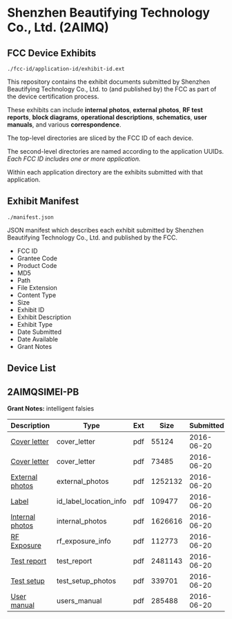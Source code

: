 # Shenzhen Beautifying Technology Co., Ltd. (2AIMQ)
## FCC Device Exhibits

```
./fcc-id/application-id/exhibit-id.ext
```

This repository contains the exhibit documents submitted by Shenzhen Beautifying Technology Co., Ltd. to (and published by) the FCC as part of the device certification process.

These exhibits can include **internal photos**, **external photos**, **RF test reports**, **block diagrams**, **operational descriptions**, **schematics**, **user manuals**, and various **correspondence**.

The top-level directories are sliced by the FCC ID of each device.

The second-level directories are named according to the application UUIDs. *Each FCC ID includes one or more application.*

Within each application directory are the exhibits submitted with that application. 

## Exhibit Manifest

```
./manifest.json
```

JSON manifest which describes each exhibit submitted by Shenzhen Beautifying Technology Co., Ltd. and published by the FCC.

- FCC ID
- Grantee Code
- Product Code
- MD5
- Path
- File Extension
- Content Type
- Size
- Exhibit ID
- Exhibit Description
- Exhibit Type
- Date Submitted
- Date Available
- Grant Notes

## Device List
## 2AIMQSIMEI-PB
**Grant Notes:** intelligent falsies

| Description | Type | Ext | Size | Submitted | Available |
| ----------- | ---- | --- | ---- | --------- | --------- |
| [Cover letter](2AIMQSIMEI-PB/d534fc603514ca0e8e55935822adfe73/3033144.pdf) | cover_letter | pdf | 55124 | 2016-06-20 | 2016-06-20 |
| [Cover letter](2AIMQSIMEI-PB/d534fc603514ca0e8e55935822adfe73/3033145.pdf) | cover_letter | pdf | 73485 | 2016-06-20 | 2016-06-20 |
| [External photos](2AIMQSIMEI-PB/d534fc603514ca0e8e55935822adfe73/3033146.pdf) | external_photos | pdf | 1252132 | 2016-06-20 | 2016-06-20 |
| [Label](2AIMQSIMEI-PB/d534fc603514ca0e8e55935822adfe73/3033147.pdf) | id_label_location_info | pdf | 109477 | 2016-06-20 | 2016-06-20 |
| [Internal photos](2AIMQSIMEI-PB/d534fc603514ca0e8e55935822adfe73/3033148.pdf) | internal_photos | pdf | 1626616 | 2016-06-20 | 2016-06-20 |
| [RF Exposure](2AIMQSIMEI-PB/d534fc603514ca0e8e55935822adfe73/3033150.pdf) | rf_exposure_info | pdf | 112773 | 2016-06-20 | 2016-06-20 |
| [Test report](2AIMQSIMEI-PB/d534fc603514ca0e8e55935822adfe73/3033152.pdf) | test_report | pdf | 2481143 | 2016-06-20 | 2016-06-20 |
| [Test setup](2AIMQSIMEI-PB/d534fc603514ca0e8e55935822adfe73/3033153.pdf) | test_setup_photos | pdf | 339701 | 2016-06-20 | 2016-06-20 |
| [User manual](2AIMQSIMEI-PB/d534fc603514ca0e8e55935822adfe73/3033154.pdf) | users_manual | pdf | 285488 | 2016-06-20 | 2016-06-20 |
